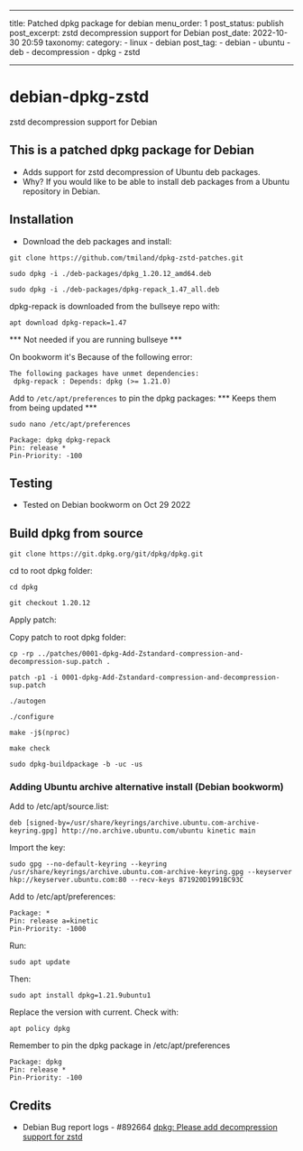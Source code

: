 
---

title: Patched dpkg package for debian
menu_order: 1
post_status: publish
post_excerpt: zstd decompression support for Debian
post_date: 2022-10-30 20:59
taxonomy:
    category:
        - linux
        - debian
    post_tag:
        - debian
        - ubuntu
        - deb
        - decompression
        - dpkg
        - zstd

---

# debian-dpkg-zstd
 zstd decompression support for Debian

## This is a patched dpkg package for Debian

 - Adds support for zstd decompression of Ubuntu deb packages.
 - Why? If you would like to be able to install deb packages from a Ubuntu repository in Debian.

## Installation
- Download the deb packages and install:

```
git clone https://github.com/tmiland/dpkg-zstd-patches.git
```

```
sudo dpkg -i ./deb-packages/dpkg_1.20.12_amd64.deb
```
```
sudo dpkg -i ./deb-packages/dpkg-repack_1.47_all.deb
```

dpkg-repack is downloaded from the bullseye repo with:

```
apt download dpkg-repack=1.47
```
*** Not needed if you are running bullseye ***

On bookworm it's Because of the following error:
```
The following packages have unmet dependencies:
 dpkg-repack : Depends: dpkg (>= 1.21.0)
```

Add to `/etc/apt/preferences` to pin the dpkg packages:
 *** Keeps them from being updated ***

```
sudo nano /etc/apt/preferences
```

```
Package: dpkg dpkg-repack
Pin: release *
Pin-Priority: -100
```

## Testing

- Tested on Debian bookworm on Oct 29 2022

## Build dpkg from source

```
git clone https://git.dpkg.org/git/dpkg/dpkg.git
```

cd to root dpkg folder:

```
cd dpkg
```

```
git checkout 1.20.12
```

Apply patch:

Copy patch to root dpkg folder:

```
cp -rp ../patches/0001-dpkg-Add-Zstandard-compression-and-decompression-sup.patch .
```

```
patch -p1 -i 0001-dpkg-Add-Zstandard-compression-and-decompression-sup.patch
```

```
./autogen
```

```
./configure
```

```
make -j$(nproc)
```

```
make check
```

```
sudo dpkg-buildpackage -b -uc -us
```

### Adding Ubuntu archive alternative install (Debian bookworm)

Add to /etc/apt/source.list:

```
deb [signed-by=/usr/share/keyrings/archive.ubuntu.com-archive-keyring.gpg] http://no.archive.ubuntu.com/ubuntu kinetic main
```

Import the key:

```
sudo gpg --no-default-keyring --keyring /usr/share/keyrings/archive.ubuntu.com-archive-keyring.gpg --keyserver hkp://keyserver.ubuntu.com:80 --recv-keys 871920D1991BC93C
```

Add to /etc/apt/preferences:

```
Package: *
Pin: release a=kinetic
Pin-Priority: -1000
```

Run:

```
sudo apt update
```
Then:

```
sudo apt install dpkg=1.21.9ubuntu1
```

Replace the version with current. Check with:

```
apt policy dpkg
```

Remember to pin the dpkg package in /etc/apt/preferences

```
Package: dpkg
Pin: release *
Pin-Priority: -100
```

## Credits

 - Debian Bug report logs - #892664 [dpkg: Please add decompression support for zstd](https://bugs.debian.org/cgi-bin/bugreport.cgi?bug=892664)
